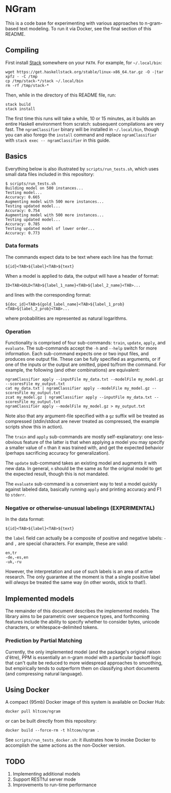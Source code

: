 # NGram

This is a code base for experimenting with various approaches to n-gram-based
text modeling.  To run it via Docker, see the final section of this README.

## Compiling

First install [Stack](https://docs.haskellstack.org) somewhere on your `PATH`.  For example, for `~/.local/bin`:

```
wget https://get.haskellstack.org/stable/linux-x86_64.tar.gz -O -|tar xpfz - -C /tmp
cp /tmp/stack-*/stack ~/.local/bin
rm -rf /tmp/stack-*
```

Then, while in the directory of this README file, run:

```
stack build
stack install
```

The first time this runs will take a while, 10 or 15 minutes, as it builds an entire Haskell environment from scratch: subsequent compilations are very fast.  The `ngramClassifier` binary will be installed in `~/.local/bin`, though you can also forego the `install` command and replace `ngramClassifier` with `stack exec -- ngramClassifier` in this guide.

## Basics

Everything below is also illustrated by `scripts/run_tests.sh`, which uses small data files
included in this repository:

```
$ scripts/run_tests.sh 
Building model on 500 instances...
Testing model...
Accuracy: 0.665
Augmenting model with 500 more instances...
Testing updated model...
Accuracy: 0.754
Augmenting model with 500 more instances...
Testing updated model...
Accuracy: 0.785
Testing updated model of lower order...
Accuracy: 0.773
```

### Data formats

The commands expect data to be text where each line has the format:

```
${id}<TAB>${label}<TAB>${text}
```

When a model is applied to data, the output will have a header of format:

```
ID<TAB>GOLD<TAB>${label_1_name}<TAB>${label_2_name}<TAB>...
```

and lines with the corresponding format:

```
${doc_id}<TAB>${gold_label_name}<TAB>${label_1_prob}<TAB>${label_2_prob}<TAB>...
```

where probabilities are represented as natural logarithms.

### Operation

Functionality is comprised of four sub-commands: `train`, `update`, `apply`, 
and `evaluate`.  The sub-commands accept the `-h` and `--help` switch for
more information.  Each sub-command expects one or two input files, and produces
one output file.  These can be fully specified as arguments, or if one of the
inputs or the output are omitted, piped to/from the command.  For example, the
following (and other combinations) are equivalent:

```
ngramClassifier apply --inputFile my_data.txt --modelFile my_model.gz --scoresFile my_output.txt
cat my_data.txt | ngramClassifier apply --modelFile my_model.gz --scoresFile my_output.txt
zcat my_model.gz | ngramClassifier apply --inputFile my_data.txt --scoresFile my_output.txt
ngramClassifier apply --modelFile my_model.gz > my_output.txt
```

Note also that any argument-file specified with a `gz` suffix will be treated as
compressed (stdin/stdout are never treated as compressed, the example scripts 
show this in action).

The `train` and `apply` sub-commands are mostly self-explanatory: one less-obvious 
feature of the latter is that when applying a model you may specify a smaller value 
of `n` than it was trained with, and get the expected behavior (perhaps sacrificing 
accuracy for generalization).

The `update` sub-command takes an existing model and augments it with new data.  In 
general, `n` should be the same as for the original model to get the expected
result, though this is not mandated.

The `evaluate` sub-command is a convenient way to test a model quickly against 
labeled data, basically running `apply` and printing accuracy and F1 to `stderr`.

### Negative or otherwise-unusual labelings (EXPERIMENTAL)

In the data format:

```
${id}<TAB>${label}<TAB>${text}
```

the `label` field can actually be a composite of positive and negative labels: `-`
and `,` are special characters.  For example, these are valid:

```
en,tr
-de,-es,en
-uk,-ru
```

However, the interpretation and use of such labels is an area of active research.
The only guarantee at the moment is that a single positive label will *always* be
treated the same way (in other words, stick to that!).

## Implemented models

The remainder of this document describes the implemented models.  The library aims
to be parametric over sequence types, and forthcoming features include the ability to
specify whether to consider bytes, unicode characters, or whitespace-delimited 
tokens.

### Prediction by Partial Matching

Currently, the only implemented model (and the package's original raison d'être), PPM 
is essentially an n-gram model with a particular backoff logic that can't quite be 
reduced to more widespread approaches to smoothing, but empirically tends to 
outperform them on classifying short documents (and compressing natural language).

## Using Docker

A compact (95mb) Docker image of this system is available on Docker Hub:

```
docker pull hltcoe/ngram
```

or can be built directly from this repository:

```
docker build --force-rm -t hltcoe/ngram .
```

See `scripts/run_tests_docker.sh`: it illustrates how to invoke Docker to accomplish the same actions as the non-Docker version.

## TODO

1. Implementing additional models
2. Support RESTful server mode
3. Improvements to run-time performance
